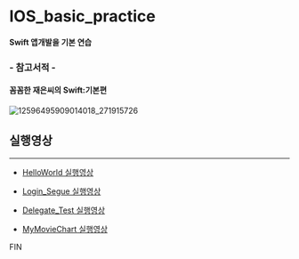 # IOS_basic_practice

**Swift 앱개발을 기본 연습**

### - 참고서적 - ###
#### 꼼꼼한 재은씨의 Swift:기본편 ####

![12596495909014018_271915726](https://user-images.githubusercontent.com/39197978/50570035-6cfcd600-0dbd-11e9-87ad-0f82026fa0bc.jpg)

## 실행영상 ##
-------------

* [HelloWorld 실행영상](./HelloWorld/HelloWorld.md)

* [Login_Segue 실행영상](./Login_Segue/Login_Segue.md)

* [Delegate_Test 실행영상](./Delegate_Test/Delegate_Test.md)

* [MyMovieChart 실행영상](./MyMovieChart/MyMovieChart.md)
      




FIN
